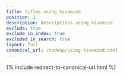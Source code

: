 ```yaml
---
title: titles.using_hivemind
position: 1
description: descriptions.using_hivemind
exclude: true
exclude_in_index: true
excluded_in_search: true
layout: full
canonical_url: /nodeop/using-hivemind.html
---
```

{% include redirect-to-canonical-url.html %}
